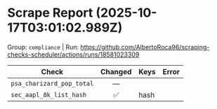 # Scrape Report (2025-10-17T03:01:02.989Z)

Group: `compliance`  |  Run: https://github.com/AlbertoRoca96/scraping-checks-scheduler/actions/runs/18581023309

| Check | Changed | Keys | Error |
|---|:---:|:--|:--|
| `psa_charizard_pop_total` | — |  |  |
| `sec_aapl_8k_list_hash` | ✅ | hash |  |
